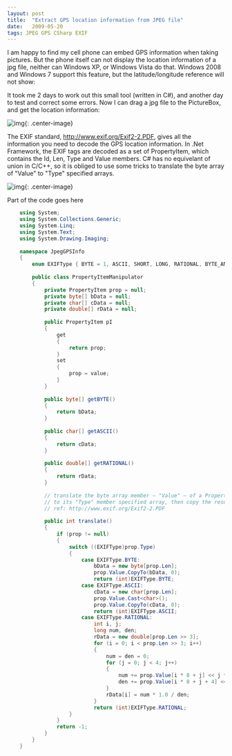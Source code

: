 ```yaml
---
layout: post
title:  "Extract GPS location information from JPEG file"
date:   2009-05-20
tags: JPEG GPS CSharp EXIF
---
```

I am happy to find my cell phone can embed GPS information when taking pictures. But the phone itself can not display the location information of a jpg file, neither can Windows XP, or Windows Vista do that. Windows 2008 and Windows 7 support this feature, but the latitude/longitude reference will not show:

It took me 2 days to work out this small tool (written in C#), and another day to test and correct some errors. Now I can drag a jpg file to the PictureBox, and get the location information:

![img]({{'/assets/images/ws2008_jpeg_GPS.JPG'}}){: .center-image}

The EXIF standard, http://www.exif.org/Exif2-2.PDF, gives all the information you need to decode the GPS location information. In .Net Framework, the EXIF tags are decoded as a set of PropertyItem, which contains the Id, Len, Type and Value members. C# has no equivelant of union in C/C++, so it is obliged to use some tricks to translate the byte array of "Value" to "Type" specified arrays.

![img]({{'/assets/images/gps_info.JPG'}}){: .center-image}

Part of the code goes here
```csharp
    using System;
    using System.Collections.Generic;
    using System.Linq;
    using System.Text;
    using System.Drawing.Imaging;
     
    namespace JpegGPSInfo
    {
        enum EXIFType { BYTE = 1, ASCII, SHORT, LONG, RATIONAL, BYTE_ANY, SLONG, SRATIONAL = 10 };
     
        public class PropertyItemManipulator
        {
            private PropertyItem prop = null;
            private byte[] bData = null;
            private char[] cData = null;
            private double[] rData = null;
     
            public PropertyItem pI
            {
                get
                {
                    return prop;
                }
                set
                {
                    prop = value;
                }
            }
     
            public byte[] getBYTE()
            {
                return bData;
            }
     
            public char[] getASCII()
            {
                return cData;
            }
     
            public double[] getRATIONAL()
            {
                return rData;
            }
     
            // translate the byte array member – "Value" – of a PropertyItem
            // to its "Type" member specified array, then copy the result to our xData
            // ref: http://www.exif.org/Exif2-2.PDF
     
            public int translate()
            {
                if (prop != null)
                {
                    switch ((EXIFType)prop.Type)
                    {
                        case EXIFType.BYTE:
                            bData = new byte[prop.Len];
                            prop.Value.CopyTo(bData, 0);
                            return (int)EXIFType.BYTE;
                        case EXIFType.ASCII:
                            cData = new char[prop.Len];
                            prop.Value.Cast<char>();
                            prop.Value.CopyTo(cData, 0);
                            return (int)EXIFType.ASCII;
                        case EXIFType.RATIONAL:
                            int i, j;
                            long num, den;
                            rData = new double[prop.Len >> 3];
                            for (i = 0; i < prop.Len >> 3; i++)
                            {
                                num = den = 0;
                                for (j = 0; j < 4; j++)
                                {
                                    num += prop.Value[i * 8 + j] << j * 8;
                                    den += prop.Value[i * 8 + j + 4] << j * 8;
                                }
                                rData[i] = num * 1.0 / den;
                            }
                            return (int)EXIFType.RATIONAL;
                    }
                }
                return -1;
            }
        }
    }
```
